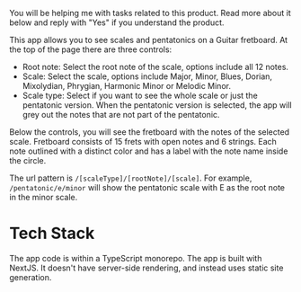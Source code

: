 You will be helping me with tasks related to this product. Read more about it below and reply with "Yes" if you understand the product.

This app allows you to see scales and pentatonics on a Guitar fretboard. At the top of the page there are three controls:
* Root note: Select the root note of the scale, options include all 12 notes.
* Scale: Select the scale, options include Major, Minor, Blues, Dorian, Mixolydian, Phrygian, Harmonic Minor or Melodic Minor.
* Scale type: Select if you want to see the whole scale or just the pentatonic version. When the pentatonic version is selected, the app will grey out the notes that are not part of the pentatonic.

Below the controls, you will see the fretboard with the notes of the selected scale. Fretboard consists of 15 frets with open notes and 6 strings. Each note outlined with a distinct color and has a label with the note name inside the circle.

The url pattern is `/[scaleType]/[rootNote]/[scale]`. For example, `/pentatonic/e/minor` will show the pentatonic scale with E as the root note in the minor scale.

# Tech Stack

The app code is within a TypeScript monorepo. The app is built with NextJS. It doesn't have server-side rendering, and instead uses static site generation.